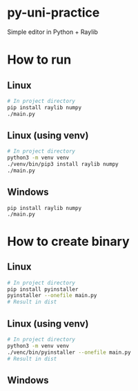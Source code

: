 # py-uni-practice
Simple editor in Python + Raylib

# How to run
## Linux
```bash
# In project directory
pip install raylib numpy
./main.py
```

## Linux (using venv)
```bash
# In project directory
python3 -m venv venv
./venv/bin/pip3 install raylib numpy
./main.py
```

## Windows
```shell
pip install raylib numpy
./main.py
```

# How to create binary
## Linux
```bash
# In project directory
pip install pyinstaller
pyinstaller --onefile main.py
# Result in dist
```

## Linux (using venv)
```bash
# In project directory
python3 -m venv venv
./venc/bin/pyinstaller --onefile main.py
# Result in dist
```

## Windows
```shell
```
